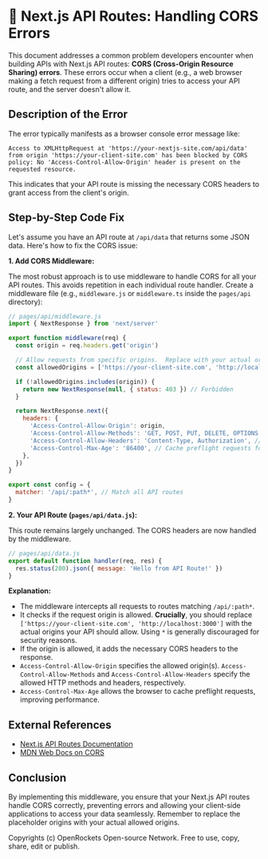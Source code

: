 # 🐞 Next.js API Routes: Handling CORS Errors


This document addresses a common problem developers encounter when building APIs with Next.js API routes: **CORS (Cross-Origin Resource Sharing) errors**.  These errors occur when a client (e.g., a web browser making a fetch request from a different origin) tries to access your API route, and the server doesn't allow it.

## Description of the Error

The error typically manifests as a browser console error message like:

```
Access to XMLHttpRequest at 'https://your-nextjs-site.com/api/data' from origin 'https://your-client-site.com' has been blocked by CORS policy: No 'Access-Control-Allow-Origin' header is present on the requested resource.
```

This indicates that your API route is missing the necessary CORS headers to grant access from the client's origin.

## Step-by-Step Code Fix

Let's assume you have an API route at `/api/data` that returns some JSON data.  Here's how to fix the CORS issue:

**1.  Add CORS Middleware:**

The most robust approach is to use middleware to handle CORS for all your API routes. This avoids repetition in each individual route handler.  Create a middleware file (e.g., `middleware.js` or `middleware.ts` inside the `pages/api` directory):

```javascript
// pages/api/middleware.js
import { NextResponse } from 'next/server'

export function middleware(req) {
  const origin = req.headers.get('origin')

  // Allow requests from specific origins.  Replace with your actual origins.
  const allowedOrigins = ['https://your-client-site.com', 'http://localhost:3000'] 

  if (!allowedOrigins.includes(origin)) {
    return new NextResponse(null, { status: 403 }) // Forbidden
  }

  return NextResponse.next({
    headers: {
      'Access-Control-Allow-Origin': origin,
      'Access-Control-Allow-Methods': 'GET, POST, PUT, DELETE, OPTIONS', // Allow specific methods
      'Access-Control-Allow-Headers': 'Content-Type, Authorization', // Allow specific headers
      'Access-Control-Max-Age': '86400', // Cache preflight requests for 24 hours
    },
  })
}

export const config = {
  matcher: '/api/:path*', // Match all API routes
}
```


**2.  Your API Route (`pages/api/data.js`):**

This route remains largely unchanged.  The CORS headers are now handled by the middleware.

```javascript
// pages/api/data.js
export default function handler(req, res) {
  res.status(200).json({ message: 'Hello from API Route!' })
}
```

**Explanation:**

* The middleware intercepts all requests to routes matching `/api/:path*`.
* It checks if the request origin is allowed.  **Crucially**, you should replace `['https://your-client-site.com', 'http://localhost:3000']` with the actual origins your API should allow.  Using `*` is generally discouraged for security reasons.
* If the origin is allowed, it adds the necessary CORS headers to the response.
* `Access-Control-Allow-Origin` specifies the allowed origin(s).  `Access-Control-Allow-Methods` and `Access-Control-Allow-Headers` specify the allowed HTTP methods and headers, respectively.
* `Access-Control-Max-Age` allows the browser to cache preflight requests, improving performance.


## External References

* [Next.js API Routes Documentation](https://nextjs.org/docs/api-routes/introduction)
* [MDN Web Docs on CORS](https://developer.mozilla.org/en-US/docs/Web/HTTP/CORS)


## Conclusion

By implementing this middleware, you ensure that your Next.js API routes handle CORS correctly, preventing errors and allowing your client-side applications to access your data seamlessly. Remember to replace the placeholder origins with your actual allowed origins.


Copyrights (c) OpenRockets Open-source Network. Free to use, copy, share, edit or publish.

